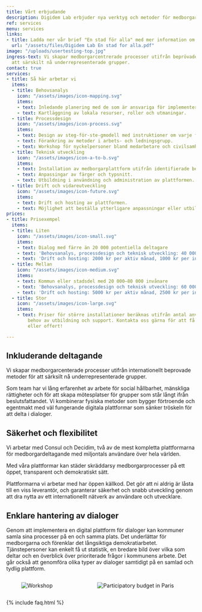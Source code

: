 ```yaml
---
title: Vårt erbjudande
description: Digidem Lab erbjuder nya verktyg och metoder för medborgardeltagande.
ref: services
menu: services
links:
- title: Ladda ner vår brief "En stad för alla" med mer information om  hur vi jobbar.
  url: "/assets/files/Digidem Lab En stad for alla.pdf"
image: "/uploads/usertesting-top.jpg"
ingress-text: Vi skapar medborgarcentrerade processer utifrån beprövade metoder för
  att särskilt nå underrepresenterade grupper.
contact: true
services:
- title: Så här arbetar vi
  items:
  - title: Behovsanalys
    icon: "/assets/images/icon-mapping.svg"
    items:
    - text: Inledande planering med de som är ansvariga för implementeringen.
    - text: Kartläggning av lokala resurser, roller och utmaningar.
  - title: Processdesign
    icon: "/assets/images/icon-process.svg"
    items:
    - text: Design av steg-för-ste-gmodell med instruktioner om varje fas.
    - text: Förankring av metoder i arbets- och ledningsgrupp.
    - text: Workshop för nyckelpersoner bland medarbetare och civilsamhälle.
  - title: Teknisk utveckling
    icon: "/assets/images/icon-a-to-b.svg"
    items:
    - text: Installation av medborgarplattform utifrån identifierade behov.
    - text: Anpassingar av färger och typsnitt.
    - text: Utbildning i användning och administration av plattformen.
  - title: Drift och vidareutveckling
    icon: "/assets/images/icon-future.svg"
    items:
    - text: Drift och hosting av plattformen.
    - text: Möjlighet att beställa ytterligare anpassningar eller utbildningar.
prices:
- title: Prisexempel
  items:
  - title: Liten
    icon: "/assets/images/icon-small.svg"
    items:
    - text: Dialog med färre än 20 000 potentiella deltagare
    - text: 'Behovsanalys, processdesign och teknisk utveckling: 40 000 kr'
    - text: 'Drift och hosting: 2000 kr per aktiv månad, 1000 kr per inaktiv månad'
  - title: Mellan
    icon: "/assets/images/icon-medium.svg"
    items:
    - text: Kommun eller stadsdel med 20 000–80 000 invånare
    - text: 'Behovsanalys, processdesign och teknisk utveckling: 60 000 kr'
    - text: 'Drift och hosting: 5000 kr per aktiv månad, 2500 kr per inaktiv månad.'
  - title: Stor
    icon: "/assets/images/icon-large.svg"
    items:
    - text: Priser för större installa­tioner beräknas utifrån antal ­användare och
        behov av utbildning och support. Kontakta oss gärna för att få en prisuppskattning
        eller offert!

---
```

## Inkluderande deltagande
Vi skapar medborgarcenterade processer utifrån internationellt beprovade metoder för att särksilt nå underrepresenterade grupper.

Som team har vi lång erfarenhet av arbete för social hållbarhet, mänskliga rättigheter och för att skapa mötesplatser för grupper som står långt ifrån beslutsfattandet.
Vi kombinerar fysiska metoder som bygger förtroende och egentmakt med väl fungerande digitala plattformar som sänker tröskeln för att delta i dialoger.

## Säkerhet och flexibilitet
Vi arbetar med Consul och Decidim, två av de mest kompletta plattformarna för medborgardeltagande med miljontals användare över hela världen.

Med våra plattformar kan städer skräddarsy medborgarprocesser på ett öppet, transparent och demokratiskt sätt.

Plattformarna vi arbetar med har öppen källkod. Det gör att ni aldrig är låsta till en viss leverantör, och garanterar säkerhet och snabb utveckling genom att dra nytta av ett internationellt nätverk av användare och utvecklare.

## Enklare hantering av dialoger
Genom att implementera en digital plattform för dialoger kan kommuner samla sina processer på en och samma plats. Det underlättar för medborgarna och förenklar det långsiktiga demokratiarbetet.
Tjänstepersoner kan enkelt få ut statistik, en bredare bild över vilka som deltar och en överblick över prioriterade frågor i kommunens arbete. Det går också att genomföra olika typer av dialoger samtidigt på en samlad och tydlig plattform.

<!--
<figure class="image is-2by1">
  <img src="{{site.baseurl}}/uploads/usertesting.jpg" alt="Usertesting of Consul">
</figure>
-->
<div class="columns">
  <div class="column">
    <figure class="image is-3by2">
      <img src="{{site.baseurl}}/uploads/workshop.jpg" alt="Workshop">
    </figure>
  </div>
  <div class="column">
    <figure class="image is-3by2">
      <img src="{{site.baseurl}}/uploads/paris2.jpg" alt="Participatory budget in Paris">
    </figure>
  </div>
</div>

{% include faq.html %}
